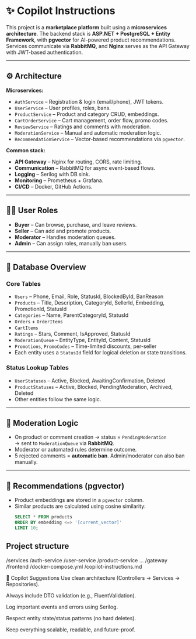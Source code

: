 # ✨ Copilot Instructions

This project is a **marketplace platform** built using a **microservices architecture**. The backend stack is **ASP.NET + PostgreSQL + Entity Framework**, with **pgvector** for AI-powered product recommendations. Services communicate via **RabbitMQ**, and **Nginx** serves as the API Gateway with JWT-based authentication.

---

## ⚙️ Architecture

**Microservices:**

- `AuthService` – Registration & login (email/phone), JWT tokens.
- `UserService` – User profiles, roles, bans.
- `ProductService` – Product and category CRUD, embeddings.
- `CartOrderService` – Cart management, order flow, promo codes.
- `ReviewService` – Ratings and comments with moderation.
- `ModerationService` – Manual and automatic moderation logic.
- `RecommendationService` – Vector-based recommendations via `pgvector`.

**Common stack:**

- **API Gateway** – Nginx for routing, CORS, rate limiting.
- **Communication** – RabbitMQ for async event-based flows.
- **Logging** – Serilog with DB sink.
- **Monitoring** – Prometheus + Grafana.
- **CI/CD** – Docker, GitHub Actions.

---

## 🧑‍💼 User Roles

- **Buyer** – Can browse, purchase, and leave reviews.
- **Seller** – Can add and promote products.
- **Moderator** – Handles moderation queues.
- **Admin** – Can assign roles, manually ban users.

---

## 🧾 Database Overview

### Core Tables

- `Users` – Phone, Email, Role, StatusId, BlockedById, BanReason
- `Products` – Title, Description, CategoryId, SellerId, Embedding, PromotionId, StatusId
- `Categories` – Name, ParentCategoryId, StatusId
- `Orders` + `OrderItems`
- `CartItems`
- `Ratings` – Stars, Comment, IsApproved, StatusId
- `ModerationQueue` – EntityType, EntityId, Content, StatusId
- `Promotions`, `PromoCodes` – Time-limited discounts, per-seller
- Each entity uses a `StatusId` field for logical deletion or state transitions.

### Status Lookup Tables

- `UserStatuses` – Active, Blocked, AwaitingConfirmation, Deleted
- `ProductStatuses` – Active, Blocked, PendingModeration, Archived, Deleted
- Other entities follow the same logic.

---

## 🔄 Moderation Logic

- On product or comment creation → status = `PendingModeration`  
  → sent to `ModerationQueue` via **RabbitMQ**.
- Moderator or automated rules determine outcome.
- 5 rejected comments = **automatic ban**. Admin/moderator can also ban manually.

---

## 🧠 Recommendations (pgvector)

- Product embeddings are stored in a `pgvector` column.
- Similar products are calculated using cosine similarity:
  ```sql
  SELECT * FROM products
  ORDER BY embedding <=> '[current_vector]'
  LIMIT 10;


## Project structure

/services
  /auth-service
  /user-service
  /product-service
  ...
/gateway
/frontend
/docker-compose.yml
/copilot-instructions.md


🧩 Copilot Suggestions
Use clean architecture (Controllers → Services → Repositories).

Always include DTO validation (e.g., FluentValidation).

Log important events and errors using Serilog.

Respect entity state/status patterns (no hard deletes).

Keep everything scalable, readable, and future-proof.
